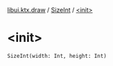 [libui.ktx.draw](../index.md) / [SizeInt](index.md) / [&lt;init&gt;](./-init-.md)

# &lt;init&gt;

`SizeInt(width: Int, height: Int)`